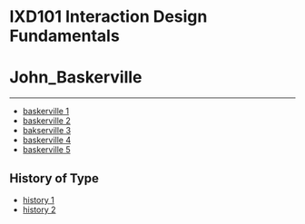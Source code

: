 IXD101 Interaction Design Fundamentals
======================================

# John_Baskerville
------------------
- [baskerville 1](https://elliethompson.github.io/john_baskerville/johnbaskerville_version1.html)
- [baskerville 2](https://elliethompson.github.io/john_baskerville/johnbaskervill_version2.html)
- [bakserville 3](https://elliethompson.github.io/john_baskerville/johnbaskerville_version3.html)
- [baskerville 4](https://elliethompson.github.io/john_baskerville/johnbaskerville_version4.html)
- [baskerville 5](https://elliethompson.github.io/john_baskerville/johnbaskerville_version5.html)


History of Type
---------------
- [history 1](https://elliethompson.github.io/john_baskerville/history%20of%20type.html)
- [history 2](https://elliethompson.github.io/john_baskerville/History%20list.html)

